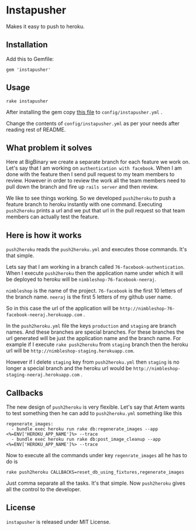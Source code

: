 # Instapusher

Makes it easy to push to heroku.

## Installation

Add this to Gemfile:

    gem 'instapusher'

## Usage

    rake instapusher

After installing the gem copy [this file](https://raw.github.com/gist/3098161/578dad8cd3933834712a8afdf33520221dbdb986/instapusher.yml) to `config/instapusher.yml` .

Change the contents of `config/instapusher.yml` as per your needs after
reading rest of README.

## What problem it solves

Here at BigBinary we create a separate branch for each feature we work
on. Let's say that I am working on `authentication with facebook`.
When I am done with the feature then I send pull request to my team
members to review. However in order to review the work all the team
members need to pull down the branch and fire up `rails server` and then
review.

We like to see things working. So we developed `push2heroku` to push a
feature branch to heroku instantly with one command. Executing
`push2heroku` prints a url and we put that url in the pull request so
that team members can actually test the feature.

## Here is how it works

`push2heroku` reads the `push2heroku.yml` and executes those commands.
It's that simple.

Lets say that I am working in a branch called
`76-facebook-authentication`. When I execute `push2heroku` then the
application name under which it will be deployed to heroku will be
`nimbleshop-76-facebook-neeraj`.

`nimbleshop` is the name of the project.
`76-facebook` is the first 10 letters of the branch name.
`neeraj` is the first 5 letters of my github user name.

So in this case the url of the application will be
`http://nimbleshop-76-facebook-neeraj.herokuapp.com` .

In the `push2heroku.yml` file the keys `production` and `staging`
are branch names. And these branches are special branches. For these
branches the url generated will be just the application name and the
branch name. For example if I execute `rake push2heroku` from `staging`
branch then the heroku url will be
`http://nimbleshop-staging.herokuapp.com`.

However if I delete `staging` key from `push2heroku.yml` then `staging`
is no longer a special branch and the heroku url would be
`http://nimbleshop-staging-neeraj.herokuapp.com` .

## Callbacks

The new design of `push2heroku` is very flexible. Let's say that Artem
wants to test something then he can add to `push2heroku.yml` something
like this

```
regenerate_images:
  - bundle exec heroku run rake db:regenerate_images --app <%=ENV['HEROKU_APP_NAME']%> --trace
  - bundle exec heroku run rake db:post_image_cleanup --app <%=ENV['HEROKU_APP_NAME']%> --trace
```

Now to execute all the commands under key `regenrate_images` all he has to do is

```
rake push2heroku CALLBACKS=reset_db_using_fixtures,regenerate_images
```

Just comma separate all the tasks. It's that simple. Now `push2heroku` gives all the control to the developer.

## License

`instapusher` is released under MIT License.

